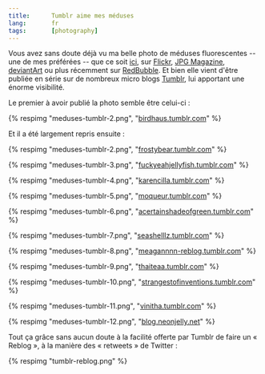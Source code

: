 ```yaml
---
title:      Tumblr aime mes méduses
lang:       fr
tags:       [photography]
---
```


Vous avez sans doute déjà vu ma belle photo de méduses fluorescentes -- une de mes préférées -- que ce soit [ici](/2008/07/meduses-fluorescentes.html), sur [Flickr](https://www.flickr.com/photos/nicolas-hoizey/2632478734/), [JPG Magazine](http://www.jpgmag.com/photos/809995), [deviantArt](http://nhoizey.deviantart.com/art/Fluorescent-Jellyfish-90477061) ou plus récemment sur [RedBubble](http://www.redbubble.com/people/nhoizey/art/4542942-3-fluorescent-jellyfishes). Et bien elle vient d'être publiée en série sur de nombreux micro blogs [Tumblr](http://www.tumblr.com/), lui apportant une énorme visibilité.

Le premier à avoir publié la photo semble être celui-ci :


{% respimg "meduses-tumblr-2.png", "[birdhaus.tumblr.com](http://birdhaus.tumblr.com/post/407643793/nicolas-hoizey)" %}


Et il a été largement repris ensuite :


{% respimg "meduses-tumblr-2.png", "[frostybear.tumblr.com](http://frostybear.tumblr.com/post/407748576/fuckyeahjellyfish-birdhaus-nicolas-hoizey)" %}




{% respimg "meduses-tumblr-3.png", "[fuckyeahjellyfish.tumblr.com](http://fuckyeahjellyfish.tumblr.com/post/407648432/birdhaus-nicolas-hoizey)" %}




{% respimg "meduses-tumblr-4.png", "[karencilla.tumblr.com](http://karencilla.tumblr.com/post/407665077/isnt-gods-creation-amazing-birdhaus-nicolas)" %}




{% respimg "meduses-tumblr-5.png", "[moqueur.tumblr.com](http://moqueur.tumblr.com/post/407674522/birdhaus-nicolas-hoizey)" %}




{% respimg "meduses-tumblr-6.png", "[acertainshadeofgreen.tumblr.com](http://acertainshadeofgreen.tumblr.com/post/407687092/fuckyeahjellyfish-birdhaus-nicolas-hoizey)" %}




{% respimg "meduses-tumblr-7.png", "[seashelllz.tumblr.com](http://seashelllz.tumblr.com/post/407754310/fuckyeahjellyfish-birdhaus-nicolas-hoizey)" %}




{% respimg "meduses-tumblr-8.png", "[meagannnn-reblog.tumblr.com](http://meagannnn-reblog.tumblr.com/post/407784792)" %}




{% respimg "meduses-tumblr-9.png", "[thaiteaa.tumblr.com](http://thaiteaa.tumblr.com/post/407819743/fuckyeahjellyfish-birdhaus-nicolas-hoizey)" %}




{% respimg "meduses-tumblr-10.png", "[strangestofinventions.tumblr.com](http://strangestofinventions.tumblr.com/post/408117688/fuckyeahjellyfish-birdhaus-nicolas-hoizey)" %}




{% respimg "meduses-tumblr-11.png", "[vinitha.tumblr.com](http://vinitha.tumblr.com/post/408123360/fuckyeahjellyfish-birdhaus-nicolas-hoizey)" %}




{% respimg "meduses-tumblr-12.png", "[blog.neonjelly.net](http://blog.neonjelly.net/post/407851083/fuckyeahjellyfish-birdhaus-nicolas-hoizey)" %}


Tout ça grâce sans aucun doute à la facilité offerte par Tumblr de faire un « Reblog », à la manière des « retweets » de Twitter :

{% respimg "tumblr-reblog.png" %}

